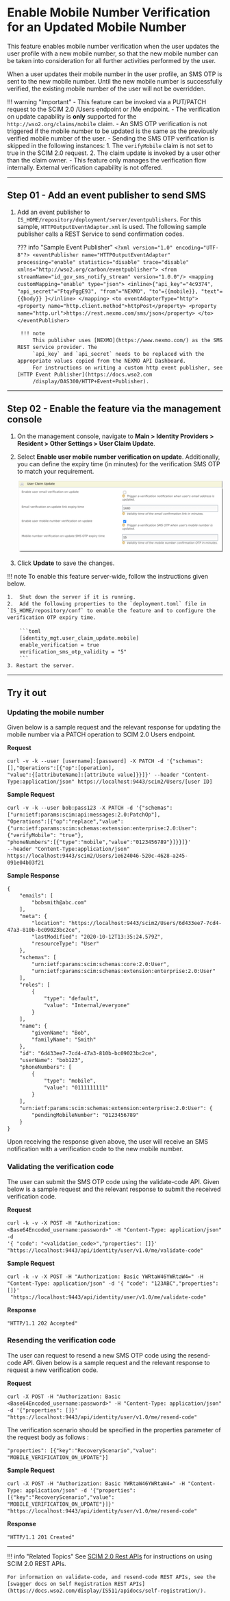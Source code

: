 # Enable Mobile Number Verification for an Updated Mobile Number

This feature enables mobile number verification when the user updates the user profile with a new mobile number, so that the new mobile number can be taken into consideration for all further activities performed by the user.

When a user updates their mobile number in the user profile, an SMS OTP is sent to the new mobile number. Until the new mobile number is successfully verified, the existing mobile number of the user will not be overridden.

!!! warning "Important" 
    -   This feature can be invoked via a PUT/PATCH request to the SCIM 2.0 /Users endpoint or /Me endpoint.
    -   The verification on update capability is **only** supported for the `http://wso2.org/claims/mobile` claim.
    -   An SMS OTP verification is not triggered if the mobile number to be updated is the same as the previously verified mobile number of the user.
    -   Sending the SMS OTP verification is skipped in the following instances:
        1. The `verifyMobile` claim is not set to true in the SCIM 2.0 request.
        2. The claim update is invoked by a user other than the claim owner.
    -   This feature only manages the verification flow internally. External verification capability is not offered.

---

## Step 01 - Add an event publisher to send SMS

1. Add an event publisher to `IS_HOME/repository/deployment/server/eventpublishers`. For this sample, `HTTPOutputEventAdapter.xml` is used. The following sample publisher calls a REST Service to send confirmation codes.

    ??? info "Sample Event Publisher"
        ```
        <?xml version="1.0" encoding="UTF-8"?>
        <eventPublisher name="HTTPOutputEventAdapter" processing="enable"
            statistics="disable" trace="disable" xmlns="http://wso2.org/carbon/eventpublisher">
            <from streamName="id_gov_sms_notify_stream" version="1.0.0"/>
            <mapping customMapping="enable" type="json">
                <inline>{"api_key"="4c9374",
                    "api_secret"="FtqyPggE93",
                    "from"="NEXMO",
                    "to"={{mobile}},
                    "text"={{body}}
                    }</inline>
            </mapping>
            <to eventAdapterType="http">
                <property name="http.client.method">httpPost</property>
                <property name="http.url">https://rest.nexmo.com/sms/json</property>
            </to>
        </eventPublisher>
        ``` 
        
        !!! note
            This publisher uses [NEXMO](https://www.nexmo.com/) as the SMS REST service provider. The 
            `api_key` and `api_secret` needs to be replaced with the appropriate values copied from the NEXMO API Dashboard. 
            For instructions on writing a custom http event publisher, see [HTTP Event Publisher](https://docs.wso2.com
            /display/DAS300/HTTP+Event+Publisher). 

----

## Step 02 - Enable the feature via the management console

1.  On the management console, navigate to **Main > Identity Providers > Resident > Other Settings > User Claim Update**.
   
2.  Select **Enable user mobile number verification on update**. Additionally, you can define the expiry time (in minutes) for the verification SMS OTP to match your requirement. 
    
    ![](../../assets/img/guides/mobile-verification-on-update-config.png)

3.  Click **Update** to save the changes. 

!!! note 
    To enable this feature server-wide, follow the instructions given below. 
    
    1.  Shut down the server if it is running.
    2.  Add the following properties to the `deployment.toml` file in `IS_HOME/repository/conf` to enable the feature and to configure the verification OTP expiry time.

        ```toml 
        [identity_mgt.user_claim_update.mobile]
        enable_verification = true
        verification_sms_otp_validity = "5"
        ```
    3. Restart the server.
---

## Try it out 

### Updating the mobile number
 
Given below is a sample request and the relevant response for updating the mobile number via a PATCH operation to SCIM 2.0 Users endpoint.

**Request**

```curl
curl -v -k --user [username]:[password] -X PATCH -d '{"schemas":[],"Operations":[{"op":[operation],
"value":{[attributeName]:[attribute value]}}]}' --header "Content-Type:application/json" https://localhost:9443/scim2/Users/[user ID]
```

**Sample Request**

```curl
curl -v -k --user bob:pass123 -X PATCH -d '{"schemas":["urn:ietf:params:scim:api:messages:2.0:PatchOp"],
"Operations":[{"op":"replace","value":{"urn:ietf:params:scim:schemas:extension:enterprise:2.0:User": {"verifyMobile": "true"},
"phoneNumbers":[{"type":"mobile","value":"0123456789"}]}}]}' 
--header "Content-Type:application/json" https://localhost:9443/scim2/Users/1e624046-520c-4628-a245-091e04b03f21
```

**Sample Response**

```
{
    "emails": [
        "bobsmith@abc.com"
    ],
    "meta": {
        "location": "https://localhost:9443/scim2/Users/6d433ee7-7cd4-47a3-810b-bc09023bc2ce",
        "lastModified": "2020-10-12T13:35:24.579Z",
        "resourceType": "User"
    },
    "schemas": [
        "urn:ietf:params:scim:schemas:core:2.0:User",
        "urn:ietf:params:scim:schemas:extension:enterprise:2.0:User"
    ],
    "roles": [
        {
            "type": "default",
            "value": "Internal/everyone"
        }
    ],
    "name": {
        "givenName": "Bob",
        "familyName": "Smith"
    },
    "id": "6d433ee7-7cd4-47a3-810b-bc09023bc2ce",
    "userName": "bob123",
    "phoneNumbers": [
        {
            "type": "mobile",
            "value": "0111111111"
        }
    ],
    "urn:ietf:params:scim:schemas:extension:enterprise:2.0:User": {
        "pendingMobileNumber": "0123456789"
    }
}
```

Upon receiving the response given above, the user will receive an SMS notification with a verification code to the new mobile number. 
 
### Validating the verification code

The user can submit the SMS OTP code using the validate-code API.
Given below is a sample request and the relevant response to submit the received verification code.

**Request**

```curl
curl -k -v -X POST -H "Authorization: <Base64Encoded_username:password>" -H "Content-Type: application/json" -d 
'{ "code": "<validation_code>","properties": []}' "https://localhost:9443/api/identity/user/v1.0/me/validate-code"
```

**Sample Request**

```curl
curl -k -v -X POST -H "Authorization: Basic YWRtaW46YWRtaW4=" -H "Content-Type: application/json" -d '{ "code": "123ABC","properties": []}'
 "https://localhost:9443/api/identity/user/v1.0/me/validate-code"
```

**Response**

```
"HTTP/1.1 202 Accepted"
```

### Resending the verification code

The user can request to resend a new SMS OTP code using the resend-code API.
Given below is a sample request and the relevant response to request a new verification code.

**Request**

```curl
curl -X POST -H "Authorization: Basic <Base64Encoded_username:password>" -H "Content-Type: application/json" -d '{"properties": []}' 
"https://localhost:9443/api/identity/user/v1.0/me/resend-code"
```

The verification scenario should be specified in the properties parameter of the request body as follows :

```
"properties": [{"key":"RecoveryScenario","value": "MOBILE_VERIFICATION_ON_UPDATE"}]
```

**Sample Request**

```curl
curl -X POST -H "Authorization: Basic YWRtaW46YWRtaW4=" -H "Content-Type: application/json" -d '{"properties": [{"key":"RecoveryScenario","value": "MOBILE_VERIFICATION_ON_UPDATE"}]}' 
"https://localhost:9443/api/identity/user/v1.0/me/resend-code"
```

**Response**

```
"HTTP/1.1 201 Created"
```

---

!!! info "Related Topics"
    See [SCIM 2.0 Rest APIs](../../../apis/scim2-rest-apis) for instructions on using SCIM 2.0 REST APIs.
    
    For information on validate-code, and resend-code REST APIs, see the [swagger docs on Self Registration REST APIs](https://docs.wso2.com/display/IS511/apidocs/self-registration/).
